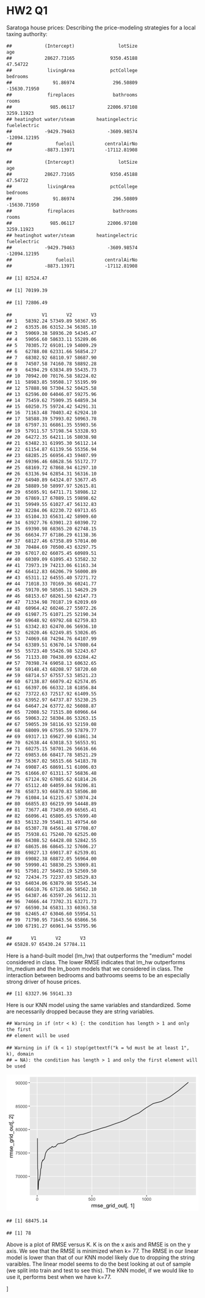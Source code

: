 HW2 Q1
================

Saratoga house prices: Describing the price-modeling strategies for a local taxing authority:

    ##            (Intercept)                lotSize                    age 
    ##            28627.73165             9350.45188               47.54722 
    ##             livingArea             pctCollege               bedrooms 
    ##               91.86974              296.50809           -15630.71950 
    ##             fireplaces              bathrooms                  rooms 
    ##              985.06117            22006.97108             3259.11923 
    ## heatinghot water/steam        heatingelectric           fuelelectric 
    ##            -9429.79463            -3609.98574           -12094.12195 
    ##                fueloil           centralAirNo 
    ##            -8873.13971           -17112.81908

    ##            (Intercept)                lotSize                    age 
    ##            28627.73165             9350.45188               47.54722 
    ##             livingArea             pctCollege               bedrooms 
    ##               91.86974              296.50809           -15630.71950 
    ##             fireplaces              bathrooms                  rooms 
    ##              985.06117            22006.97108             3259.11923 
    ## heatinghot water/steam        heatingelectric           fuelelectric 
    ##            -9429.79463            -3609.98574           -12094.12195 
    ##                fueloil           centralAirNo 
    ##            -8873.13971           -17112.81908

    ## [1] 82524.47

    ## [1] 70199.39

    ## [1] 72806.49

    ##           V1       V2       V3
    ## 1   58392.24 57349.89 50367.95
    ## 2   63535.86 63152.34 56385.10
    ## 3   59069.38 58936.20 54345.47
    ## 4   59056.60 58633.11 55289.06
    ## 5   70305.72 69101.19 54009.29
    ## 6   62788.08 62331.66 56854.27
    ## 7   68302.92 68110.97 58687.90
    ## 8   74507.58 74160.78 58892.28
    ## 9   64394.29 63834.89 55435.73
    ## 10  70942.00 70176.58 58224.02
    ## 11  58983.85 59508.17 55195.99
    ## 12  57888.98 57304.52 50425.58
    ## 13  62596.00 64046.07 59275.96
    ## 14  75459.62 75909.35 64859.34
    ## 15  60250.75 59724.42 54291.31
    ## 16  71163.48 70403.42 62924.10
    ## 17  58588.39 57993.02 50963.78
    ## 18  67597.31 66861.35 55903.56
    ## 19  57911.57 57198.54 53328.93
    ## 20  64272.35 64211.16 58038.98
    ## 21  63482.31 61995.30 56112.14
    ## 22  61154.87 61139.56 55356.94
    ## 23  68285.25 66956.43 59407.99
    ## 24  69396.46 68628.56 55172.77
    ## 25  68169.72 67868.94 61297.10
    ## 26  63136.94 62854.31 56316.10
    ## 27  64940.89 64324.07 53677.45
    ## 28  58889.50 58997.97 52615.81
    ## 29  65695.91 64711.71 58986.12
    ## 30  67869.17 67089.15 59898.62
    ## 31  59949.55 61027.47 56132.83
    ## 32  82284.06 82230.72 69713.65
    ## 33  65104.33 65631.42 58909.60
    ## 34  63927.76 63901.23 60390.72
    ## 35  69390.98 68365.20 62748.15
    ## 36  66634.77 67186.29 61138.36
    ## 37  68127.46 67358.89 57014.00
    ## 38  70484.69 70500.43 63297.75
    ## 39  67017.02 66075.45 60989.51
    ## 40  60309.09 61095.43 53582.32
    ## 41  73973.19 74213.06 61163.34
    ## 42  66412.83 66206.79 56000.89
    ## 43  65311.12 64555.40 57271.72
    ## 44  71018.33 70169.36 60241.77
    ## 45  59170.90 58505.11 54629.29
    ## 46  68153.67 68261.50 62147.73
    ## 47  71334.98 70187.19 62019.69
    ## 48  60964.42 60246.27 55072.26
    ## 49  61987.75 61071.25 52190.34
    ## 50  69648.92 69792.68 62759.83
    ## 51  63342.83 62470.06 56936.10
    ## 52  62820.46 62249.85 53026.05
    ## 53  74069.68 74294.76 64107.99
    ## 54  63389.51 63670.14 57080.64
    ## 55  55723.40 55426.98 52243.67
    ## 56  71133.80 70438.09 63284.42
    ## 57  70398.74 69058.13 60632.65
    ## 58  69148.43 68208.97 58720.60
    ## 59  68714.57 67557.53 58521.23
    ## 60  67138.87 66079.42 62574.05
    ## 61  66397.06 66332.18 61856.84
    ## 62  73722.63 72517.92 61409.55
    ## 63  63952.97 64737.87 55230.25
    ## 64  64647.24 63772.02 56088.87
    ## 65  72008.52 71515.80 60966.64
    ## 66  59063.22 58304.86 53263.15
    ## 67  59055.39 58116.93 52159.08
    ## 68  68009.99 67595.59 57879.77
    ## 69  69317.13 69627.90 61861.34
    ## 70  62638.44 63018.53 56553.91
    ## 71  60275.15 58701.26 56616.66
    ## 72  69853.66 68417.78 58521.29
    ## 73  56367.02 56515.66 54183.78
    ## 74  69087.45 68691.51 61006.03
    ## 75  61666.07 61311.57 56836.48
    ## 76  67124.92 67085.62 61814.26
    ## 77  65112.40 64059.84 59206.81
    ## 78  65873.93 66870.83 58506.80
    ## 79  61084.14 61215.67 53074.24
    ## 80  66855.83 66219.99 54448.89
    ## 81  73677.48 73450.09 66565.41
    ## 82  66096.41 65805.65 57699.40
    ## 83  56132.39 55481.31 49754.60
    ## 84  65307.78 64561.48 57708.07
    ## 85  75938.61 75240.70 62525.00
    ## 86  64308.52 64428.08 52842.55
    ## 87  68635.86 68645.32 57606.27
    ## 88  69827.13 69017.87 62539.01
    ## 89  69082.38 68872.05 56964.00
    ## 90  59990.41 58830.25 53069.81
    ## 91  57501.27 56492.19 52569.50
    ## 92  72434.75 72237.03 58529.83
    ## 93  64034.06 63879.98 55545.34
    ## 94  66610.76 67120.86 58562.10
    ## 95  64387.46 63597.26 56112.31
    ## 96  74666.44 73702.31 63271.73
    ## 97  66590.34 65831.33 60363.58
    ## 98  62465.47 63046.60 55954.51
    ## 99  71790.95 71643.56 65866.56
    ## 100 67191.27 66961.94 55795.96

    ##       V1       V2       V3 
    ## 65828.97 65430.24 57784.11

Here is a hand-built model (lm\_hw) that outperforms the "medium" model considered in class. The lower RMSE indicates that lm\_hw outperforms lm\_medium and the lm\_boom models that we considered in class. The interaction between bedrooms and bathrooms seems to be an especially strong driver of house prices.

    ## [1] 63327.96 59141.33

Here is our KNN model using the same variables and standardized. Some are necessarily dropped because they are string variables.

    ## Warning in if (ntr < k) {: the condition has length > 1 and only the first
    ## element will be used

    ## Warning in if (k < 1) stop(gettextf("k = %d must be at least 1", k), domain
    ## = NA): the condition has length > 1 and only the first element will be used

![](/Rplot01.png)

    ## [1] 68475.14

    ## [1] 78

Above is a plot of RMSE versus K. K is on the x axis and RMSE is on the y axis. We see that the RMSE is minimized when k= 77. The RMSE in our linear model is lower than that of our KNN model likely due to dropping the string varaibles. The linear model seems to do the best looking at out of sample (we split into train and test to see this). The KNN model, if we would like to use it, performs best when we have k=77.



]

